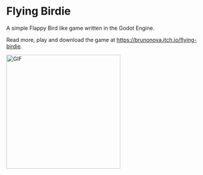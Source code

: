 Flying Birdie
=============

A simple Flappy Bird like game written in the Godot Engine.

Read more, play and download the game at <https://brunonova.itch.io/flying-birdie>.

<img src="https://img.itch.zone/aW1hZ2UvMTkyMzA2My8xMTMzMzMwNy5naWY=/original/ibjAXl.gif" alt="GIF" width="300" />
